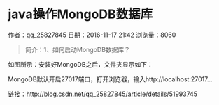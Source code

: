 # java操作MongoDB数据库
作者：qq_25827845
日期：2016-11-17 21:42
浏览量：8060
> 简介：1、如何启动MongoDB数据库？


如图所示：安装好MongoDB之后，文件夹显示如下：




MongoDB默认开启27017端口，打开浏览器，输入http://localhost:27017...

 链接：http://blog.csdn.net/qq_25827845/article/details/51993745
